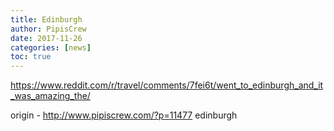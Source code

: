 ```yaml
---
title: Edinburgh
author: PipisCrew
date: 2017-11-26
categories: [news]
toc: true
---
```


https://www.reddit.com/r/travel/comments/7fei6t/went_to_edinburgh_and_it_was_amazing_the/

origin - http://www.pipiscrew.com/?p=11477 edinburgh
